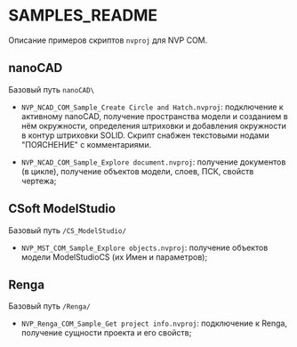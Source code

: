 # SAMPLES_README

Описание примеров скриптов `nvproj` для NVP COM.

## nanoCAD

Базовый путь `nanoCAD\`

* `NVP_NCAD_COM_Sample_Create Circle and Hatch.nvproj`: подключение к активному nanoCAD, получение пространства модели и созданием в нём окружности, определения штриховки и добавления окружности в контур штриховки SOLID. Скрипт снабжен текстовыми нодами "ПОЯСНЕНИЕ" с комментариями. 

* `NVP_NCAD_COM_Sample_Explore document.nvproj`: получение документов (в цикле), получение объектов модели, слоев, ПСК, свойств чертежа;

## CSoft ModelStudio

Базовый путь `/CS_ModelStudio/`

* `NVP_MST_COM_Sample_Explore objects.nvproj`: получение объектов модели ModelStudioCS (их Имен и параметров);

## Renga

Базовый путь `/Renga/`

* `NVP_Renga_COM_Sample_Get project info.nvproj`: подключение к Renga, получение сущности проекта и его свойств;
